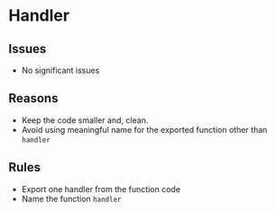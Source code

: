 # Handler

## Issues

* No significant issues 

## Reasons 

* Keep the code smaller and, clean.
* Avoid using meaningful name for the exported function other than `handler` 

## Rules

* Export one handler from the function code
* Name the function `handler`


